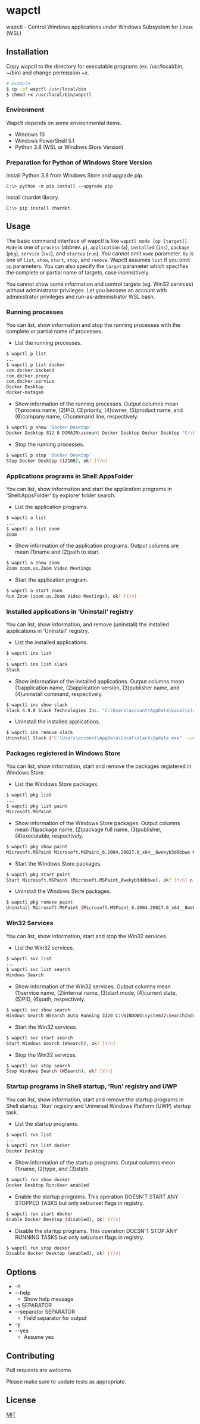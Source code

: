# wapctl

wapctl - Control Windows applications under Windows Subsystem for Linux (WSL)

## Installation

Copy wapctl to the directory for executable programs (ex. /usr/local/bin, ~/bin) and change permission +x.

```bash
# Example
$ cp -pf wapctl /usr/local/bin
$ chmod +x /usr/local/bin/wapctl
```
### Environment

Wapctl depends on some environmental items.

* Windows 10
* Windows PowerShell 5.1
* Python 3.8 (WSL or Windows Store Version)

### Preparation for Python of Windows Store Version

Install Python 3.8 from Windows Store and upgrade pip.

```
C:\> python -m pip install --upgrade pip
```

Install chardet library.

```
C:\> pip install chardet
```

## Usage

The basic command interface of wapctl is like `wapctl mode [op [target]]`.
`Mode` is one of `process` (abbrev. `p`), `application` (`a`),
`installed` (`ins`), `package` (`pkg`), `service` (`svc`), and `startup` (`run`). You cannot omit `mode` parameter.
`Op` is one of `list`, `show`, `start`, `stop`, and `remove`. Wapctl assumes `list` if you omit `op` parameters.
You can also specify the `target` parameter which specifies the complete or partial name of targets, case insensitively.

You cannot show some information and control targets (eg. Win32 services) without administrator privileges.  Let you become an account with administrator privileges and run-as-administrator WSL bash.

### Running processes

You can list, show information and stop the running processes with the complete or partial name of processes.

* List the running processes.


```bash
$ wapctl p list
...
$ wapctl p list docker
com.docker.backend
com.docker.proxy
com.docker.service
Docker Desktop
docker-mutagen

```

* Show information of the running processes. Output columns mean (1)process name, (2)PID, (3)priority, (4)owner, (5)product name, and (6)company name, (7)command line, respectively.


```bash
$ wapctl p show 'Docker Desktop'
Docker Desktop 812 8 DOMAIN\account Docker Desktop Docker Desktop "C:\Program Files\Docker\Docker\Docker Desktop.exe"
```

* Stop the running processes.

```bash
$ wapctl p stop 'Docker Desktop'
Stop Docker Desktop (12108), ok? [Y/n]
```

### Applications programs in Shell:AppsFolder

You can list, show information and start the application programs in 'Shell:AppsFolder' by explorer folder search.

* List the application programs.


```bash
$ wapctl a list
...
$ wapctl a list zoom
Zoom
```

* Show information of the application programs. Output columns are mean (1)name and (2)path to start.

```bash
$ wapctl a show zoom
Zoom zoom.us.Zoom Video Meetings
```

* Start the application program.

```bash
$ wapctl a start zoom
Run Zoom (zoom.us.Zoom Video Meetings), ok? [Y/n]
```

### Installed applications in 'Uninstall' registry

You can list, show information, and remove (uninstall) the installed applications in 'Uninstall' registry.

* List the installed applications.


```bash
$ wapctl ins list
...
$ wapctl ins list slack
Slack
```

* Show information of the installed applications. Output columns mean (1)application name, (2)application version, (3)publisher name, and (4)uninstall command, respectively.

```bash
$ wapctl ins show slack
Slack 4.9.0 Slack Technologies Inc. "C:\Users\account\AppData\Local\slack\Update.exe" --uninstall
```

* Uninstall the installed applications.

```bash
$ wapctl ins remove slack
Uninstall Slack ("C:\Users\account\AppData\Local\slack\Update.exe" --uninstall), ok? [y/N] n
```

### Packages registered in Windows Store
                        
You can list, show information, start and remove the packages registered in Windows Store.

* List the Windows Store packages.

```bash
$ wapctl pkg list
...
$ wapctl pkg list paint
Microsoft.MSPaint
```

* Show information of the Windows Store packages. Output columns mean (1)package name, (2)package full name, (3)publisher, (4)executable, respectively.

```bash
$ wapctl pkg show paint
Microsoft.MSPaint Microsoft.MSPaint_6.2004.20027.0_x64__8wekyb3d8bbwe Microsoft Corporation PaintStudio.View.exe
```

* Start the Windows Store packages.

```bash
$ wapctl pkg start paint
Start Microsoft.MSPaint (Microsoft.MSPaint_8wekyb3d8bbwe), ok? [Y/n] n
```

* Uninstall the Windows Store packages.

```bash
$ wapctl pkg remove paint
Uninstall Microsoft.MSPaint (Microsoft.MSPaint_6.2004.20027.0_x64__8wekyb3d8bbwe), ok? [y/N]
```

### Win32 Services

You can list, show information, start and stop the Win32 services.

* List the Win32 services.

```bash
$ wapctl svc list
...
$ wapctl svc list search
Windows Search
```

* Show information of the Win32 services. Output columns mean (1)service name, (2)internal name, (3)start mode, (4)current state, (5)PID, (6)path, respectively.

```bash
$ wapctl svc show search
Windows Search WSearch Auto Running 3320 C:\WINDOWS\system32\SearchIndexer.exe /Embedding
```

* Start the Win32 services.

```bash
$ wapctl svc start search
Start Windows Search (WSearch), ok? [Y/n]
```

* Stop the Win32 services.

```bash
$ wapctl svc stop search
Stop Windows Search (WSearch), ok? [Y/n]
```

### Startup programs in Shell startup, 'Run' registry and UWP

You can list, show information, start and remove the startup programs in Shell startup, 'Run' registry and Universal Windows Platform (UWP) startup task.

* List the startup programs.

```bash
$ wapctl run list
...
$ wapctl run list docker
Docker Desktop
```

* Show information of the startup programs. Output columns mean (1)name, (2)type, and (3)state.

```bash
$ wapctl run show docker
Docker Desktop Run:User enabled
```

* Enable the startup programs.  This operation DOESN'T START ANY STOPPED TASKS but only set/unset flags in registry.

```bash
$ wapctl run start docker
Enable Docker Desktop (disabled), ok? [Y/n]
```

* Disable the startup programs.  This operation DOESN'T STOP ANY RUNNING TASKS but only set/unset flags in registry.

```bash
$ wapctl run stop docker
Disable Docker Desktop (enabled), ok? [Y/n]
```

## Options

* -h
* --help
  * Show help message
* -s SEPARATOR
* --separator SEPARATOR
  * Field separator for output
* -y
* --yes
  * Assume yes

## Contributing
Pull requests are welcome.

Please make sure to update tests as appropriate.

## License
[MIT](https://choosealicense.com/licenses/mit/)

